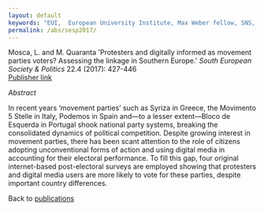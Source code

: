 ```yaml
---
layout: default
keywords: "EUI,  European University Institute, Max Weber fellow, SNS, Scuola Normale Superiore, LUISS, LUISS Guido Carli, post-doc, mario quaranta, publications, cv, CV, political science, sociology, political sociology, political protest, economic crisis, political participation, research, articles, article, Scuola Normale Superiore, book, books, conference, paper, researchgate, academia, googe scholar, scholar, dipartimento di scienze politiche, department of political science, democracy, political, social, european, participation, political science, social media"
permalink: /abs/sesp2017/
---
```


Mosca, L. and M. Quaranta 'Protesters and digitally informed as movement parties voters? Assessing the linkage in Southern Europe.' *South European Society & Politics* 22.4 (2017): 427-446  
[Publisher link](http://www.tandfonline.com/doi/full/10.1080/13608746.2017.1411980)

_Abstract_

In recent years ‘movement parties’ such as Syriza in Greece, the Movimento 5 Stelle in Italy, Podemos in Spain and—to a lesser extent—Bloco de Esquerda in Portugal shook national party systems, breaking the consolidated dynamics of political competition. Despite growing interest in movement parties, there has been scant attention to the role of citizens adopting unconventional forms of action and using digital media in accounting for their electoral performance. To fill this gap, four original internet-based post-electoral surveys are employed showing that protesters and digital media users are more likely to vote for these parties, despite important country differences.

Back to [publications](/publications/)
